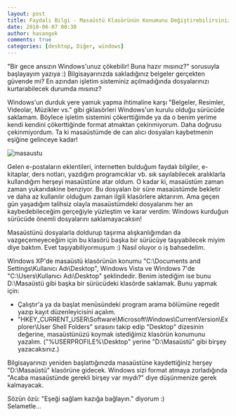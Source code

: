 ```yaml
---
layout: post
title: Faydalı Bilgi - Masaüstü Klasörünün Konumunu Değiştirebilirsiniz
date: 2010-06-07 00:30
author: hasangok
comments: true
categories: [desktop, Diğer, windows]
---
```

"Bir gece ansızın Windows'unuz çökebilir! Buna hazır mısınız?" sorusuyla başlayayım yazıya :) Bilgisayarınızda sakladığınız belgeler gerçekten güvende mi? En azından işletim sisteminiz açılmadığında dosyalarınızı kurtarabilecek durumda mısınız?

Windows'un durduk yere yamuk yapma ihtimaline karşı "Belgeler, Resimler, Videolar, Müzikler vs." gibi gklasörleri Windows'un kurulu olduğu sürücüde saklamam. Böylece işletim sistemini çökerttiğimde ya da o benim yerime kendi kendini çökerttiğinde format atmaktan çekinmiyorum. Daha doğrusu çekinmiyordum. Ta ki masaüstümde de can alıcı dosyaları kaybetmenin eşiğine gelinceye kadar!

![masaustu](http://www.hasangok.com.tr/wp-content/uploads/2010/06/masaustu.jpg)

Gelen e-postaların eklentileri, internetten bulduğum faydalı bilgiler, e-kitaplar, ders notları, yazdığım programcıklar vb. sık sayılabilecek aralıklarla kullandığım herşeyi masaüstüne atar oldum. O kadar ki, masaüstüm zaman zaman yukarıdakine benziyor. Bu dosyaları bir süre masaüstümde bekletir ve daha az kullanılır olduğum zaman ilgili klasörlere aktarırım. Ama geçen gün yaşadığım talihsiz olayla masaüstümdeki dosyalarımı her an kaybedebileceğim gerçeğiyle yüzleştim ve karar verdim: Windows kurduğun sürücüde önemli dosyalarını saklamayacaksın!

Masaüstünü dosyalarla doldurup taşırma alışkanlığımdan da vazgeçemeyeceğim için bu klasörü başka bir sürücüye taşıyabilecek miyim diye baktım. Evet taşıyabiliyormuşum :) Nasıl oluyor o iş bahsedelim.

Windows XP'de masaüstü klasörünün konumu "C:\Documents and Settings\Kullanıcı Adı\Desktop", Windows Vista ve Windows 7'de "C:\Users\Kullanıcı Adı\Desktop" şeklindedir. Benim istediğim ise bunu D:\Masaüstü gibi başka bir sürücüdeki klasörde saklamak. Bunu yapmak için:

* Çalıştır'a ya da başlat menüsündeki program arama bölümüne regedit yazıp kayıt düzenleyicisini açalım.
* "HKEY_CURRENT_USER\Software\Microsoft\Windows\CurrentVersion\Explorer\User Shell Folders" sırasını takip edip "Desktop" dizesinin değerine, masaüstünüzü koymak istediğimiz klasörün konumunu yazalım. ("%USERPROFILE%\Desktop" yerine "D:\Masaüstü" gibi birşey yazacaksınız.)

Bilgisayarınızı yeniden başlattığınızda masaüstüne kaydettiğiniz herşey "D:\Masaüstü" klasörüne gidecek. Windows sizi format atmaya zorladığında "Acaba masaüstünde gerekli birşey var mıydı?" diye düşünmenize gerek kalmayacak.

Sözün özü: "Eşeği sağlam kazığa bağlayın." diyorum :)  
Selametle...
